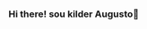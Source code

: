 ### Hi there! sou kilder Augusto👋

<!--
**KilderAugusto/KilderAugusto** is a ✨ _special_ ✨ repository because its `README.md` (this file) appears on your GitHub profile.

Here are some ideas to get you started:

- 🔭 I’m currently working  na vivo  (Telefonica)
- 🌱 I’m currently  trabalhando com Back-End
- 👯 I’m looking to collaborate  na automação de Testes 
- 💬 Ask me about ... 
- 📫 How to reach me: .. 
- 😄 Pronouns: ...      
- ⚡ Fun fact:  Fã de Star wars e senhor dos anéis 

<div align="center">
  <a href="https://github.com/KilderAugusto">
  <img height="180em" src="https://github-readme-stats.vercel.app/api?username=rafaballerini&show_icons=true&theme=dracula&include_all_commits=true&count_private=true"/>
  <img height="180em" src="https://github-readme-stats.vercel.app/api/top-langs/?username=rafaballerini&layout=compact&langs_count=7&theme=dracula"/>
</div>
--> 
